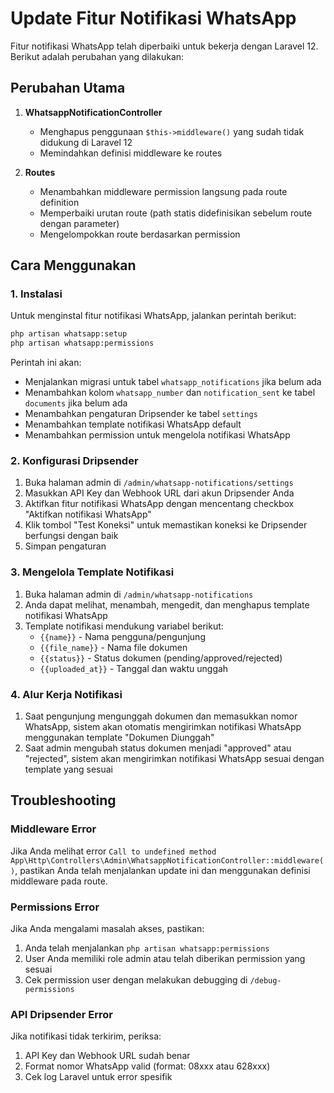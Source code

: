 # Update Fitur Notifikasi WhatsApp

Fitur notifikasi WhatsApp telah diperbaiki untuk bekerja dengan Laravel 12. Berikut adalah perubahan yang dilakukan:

## Perubahan Utama

1. **WhatsappNotificationController**
   - Menghapus penggunaan `$this->middleware()` yang sudah tidak didukung di Laravel 12
   - Memindahkan definisi middleware ke routes

2. **Routes**
   - Menambahkan middleware permission langsung pada route definition
   - Memperbaiki urutan route (path statis didefinisikan sebelum route dengan parameter)
   - Mengelompokkan route berdasarkan permission

## Cara Menggunakan

### 1. Instalasi

Untuk menginstal fitur notifikasi WhatsApp, jalankan perintah berikut:

```bash
php artisan whatsapp:setup
php artisan whatsapp:permissions
```

Perintah ini akan:
- Menjalankan migrasi untuk tabel `whatsapp_notifications` jika belum ada
- Menambahkan kolom `whatsapp_number` dan `notification_sent` ke tabel `documents` jika belum ada
- Menambahkan pengaturan Dripsender ke tabel `settings`
- Menambahkan template notifikasi WhatsApp default
- Menambahkan permission untuk mengelola notifikasi WhatsApp

### 2. Konfigurasi Dripsender

1. Buka halaman admin di `/admin/whatsapp-notifications/settings`
2. Masukkan API Key dan Webhook URL dari akun Dripsender Anda
3. Aktifkan fitur notifikasi WhatsApp dengan mencentang checkbox "Aktifkan notifikasi WhatsApp"
4. Klik tombol "Test Koneksi" untuk memastikan koneksi ke Dripsender berfungsi dengan baik
5. Simpan pengaturan

### 3. Mengelola Template Notifikasi

1. Buka halaman admin di `/admin/whatsapp-notifications`
2. Anda dapat melihat, menambah, mengedit, dan menghapus template notifikasi WhatsApp
3. Template notifikasi mendukung variabel berikut:
   - `{{name}}` - Nama pengguna/pengunjung
   - `{{file_name}}` - Nama file dokumen
   - `{{status}}` - Status dokumen (pending/approved/rejected)
   - `{{uploaded_at}}` - Tanggal dan waktu unggah

### 4. Alur Kerja Notifikasi

1. Saat pengunjung mengunggah dokumen dan memasukkan nomor WhatsApp, sistem akan otomatis mengirimkan notifikasi WhatsApp menggunakan template "Dokumen Diunggah"
2. Saat admin mengubah status dokumen menjadi "approved" atau "rejected", sistem akan mengirimkan notifikasi WhatsApp sesuai dengan template yang sesuai

## Troubleshooting

### Middleware Error

Jika Anda melihat error `Call to undefined method App\Http\Controllers\Admin\WhatsappNotificationController::middleware()`, pastikan Anda telah menjalankan update ini dan menggunakan definisi middleware pada route.

### Permissions Error

Jika Anda mengalami masalah akses, pastikan:
1. Anda telah menjalankan `php artisan whatsapp:permissions`
2. User Anda memiliki role admin atau telah diberikan permission yang sesuai
3. Cek permission user dengan melakukan debugging di `/debug-permissions`

### API Dripsender Error

Jika notifikasi tidak terkirim, periksa:
1. API Key dan Webhook URL sudah benar
2. Format nomor WhatsApp valid (format: 08xxx atau 628xxx)
3. Cek log Laravel untuk error spesifik
